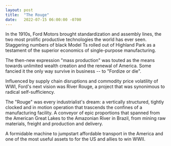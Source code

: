 ```yaml
--- 
layout: post
title:  "The Rouge"
date:   2022-07-15 06:00:00 -0700
---
```


In the 1910s, Ford Motors brought standardization and assembly lines, the two most prolific productive technologies the world has ever seen. Staggering numbers of black Model Ts rolled out of Highland Park as a testament of the superior economics of single-purpose manufacturing.

The then-new expression "mass production" was touted as the means towards unlimited wealth creation and the renewal of America. Some fancied it the only way survive in business -- to "Fordize or die".

Influenced by supply chain disruptions and commodity price volatility of WWI, Ford's next vision was River Rouge, a project that was synonimous to radical self-sufficiency. 

The "Rouge" was every industrialist's dream: a vertically structured, tightly clocked and in motion operation that trascends the confines of a manufacturing facility. A conveyor of epic proportions that spanned from the American Great Lakes to the Amazonian River in Brazil, from mining raw materials, freight and production and delivery. 

A formidable machine to jumpstart affordable transport in the America and one of the most useful assets to for the US and allies to win WWII. 
